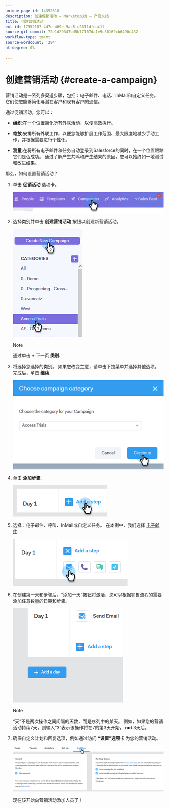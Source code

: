 ```yaml
---
unique-page-id: 14352618
description: 创建促销活动 — Marketo文档 — 产品文档
title: 创建营销活动
exl-id: 17952187-4d7e-469e-9ac8-c2611dfeac1f
source-git-commit: 72e1d29347bd5b77107da1e9c30169cb6490c432
workflow-type: tm+mt
source-wordcount: '294'
ht-degree: 0%

---
```


# 创建营销活动 {#create-a-campaign}

营销活动是一系列多渠道步骤，包括：电子邮件、电话、InMail和自定义任务。 它们使您能够简化与潜在客户和现有客户的通信。

通过促销活动，您可以：

* **组织**:在一个位置简化所有外联活动，以便高效执行。

* **缩放**:安排所有外联工作，以便您能够扩展工作范围、最大限度地减少手动工作，并根据需要进行个性化。
* **测量**:在将所有电子邮件和任务自动登录到Salesforce的同时，在一个位置跟踪它们是否成功。 通过了解产生共鸣和产生结果的原因，您可以始终如一地测试和改进结果。

那么，如何设置营销活动？

1. 单击 **促销活动** 选项卡。

   ![](assets/one-1.png)

1. 选择类别并单击 **创建营销活动** 按钮以创建新营销活动。

   ![](assets/two-1.png)

   >[!NOTE]
   >
   >通过单击 **+** 下一页 **类别**.

1. 将选择您选择的类别。 如果您改变主意，请单击下拉菜单并选择其他选项。 完成后，单击 **继续**.

   ![](assets/three-1.png)

1. 单击 **添加步骤**.

   ![](assets/four-1.png)

1. 选择：电子邮件、呼叫、InMail或自定义任务。 在本例中，我们选择 [电子邮件](/help/marketo/product-docs/marketo-sales-connect/campaigns/campaign-step-types.md#email).

   ![](assets/five-1.png)

1. 在创建第一天和步骤后，“添加一天”按钮将激活，您可以根据销售流程的需要添加任意数量的日期和步骤。

   ![](assets/six.png)

   >[!NOTE]
   >
   >“天”不是两次操作之间间隔的天数，而是序列中的某天。 例如，如果您的营销活动持续7天，则输入“3”表示该操作将在7的第3天开始， **not** 3天后。

1. 确保自定义计划和回复选项，例如通过访问 **“设置”选项卡** 为您的营销活动。

   ![](assets/seven.png)

   现在该开始向营销活动添加人员了！
